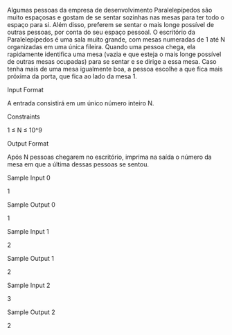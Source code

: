 Algumas pessoas da empresa de desenvolvimento Paralelepípedos são muito espaçosas e gostam de se sentar sozinhas nas mesas para ter todo o espaço para si. Além disso, preferem se sentar o mais longe possível de outras pessoas, por conta do seu espaço pessoal. O escritório da Paralelepípedos é uma sala muito grande, com mesas numeradas de 1 até N organizadas em uma única fileira. Quando uma pessoa chega, ela rapidamente identifica uma mesa (vazia e que esteja o mais longe possível de outras mesas ocupadas) para se sentar e se dirige a essa mesa. Caso tenha mais de uma mesa igualmente boa, a pessoa escolhe a que fica mais próxima da porta, que fica ao lado da mesa 1.

Input Format

A entrada consistirá em um único número inteiro N.

Constraints

1 ≤ N ≤ 10^9

Output Format

Após N pessoas chegarem no escritório, imprima na saída o número da mesa em que a última dessas pessoas se sentou.

Sample Input 0

1

Sample Output 0

1

Sample Input 1

2

Sample Output 1

2

Sample Input 2

3

Sample Output 2

2
